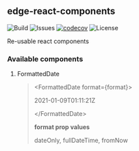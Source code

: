 ## edge-react-components

![Build](https://github.com/mshafivk/edge-react-components/workflows/Build/badge.svg)
![Issues](https://img.shields.io/github/issues/mshafivk/edge-react-components)
[![codecov](https://codecov.io/gh/mshafivk/edge-react-components/branch/main/graph/badge.svg?token=N31NI8S5RW)](https://codecov.io/gh/mshafivk/edge-react-components)
![License](https://img.shields.io/github/license/mshafivk/edge-react-components)

Re-usable react components

### Available components

1. FormattedDate

   > &lt;FormattedDate format={format}&gt;
   >
   > 2021-01-09T01:11:21Z
   >
   > &lt;/FormattedDate&gt;
   >
   > **format prop values**
   >
   > dateOnly, fullDateTime, fromNow
